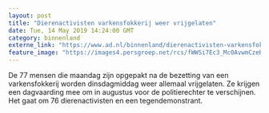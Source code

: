 ```yaml
---
layout: post
title: "Dierenactivisten varkensfokkerij weer vrijgelaten"
date: Tue, 14 May 2019 14:24:00 GMT
category: binnenland
externe_link: "https://www.ad.nl/binnenland/dierenactivisten-varkensfokkerij-weer-vrijgelaten~a5c05350/"
feature_image: "https://images4.persgroep.net/rcs/fWWSi7Ec3_Mc0AvwmCzeHYzyb8g/diocontent/148254501/_fitwidth/400/?appId=21791a8992982cd8da851550a453bd7f&quality=0.7"
---
```


De 77 mensen die maandag zijn opgepakt na de bezetting van een varkensfokkerij worden dinsdagmiddag weer allemaal vrijgelaten. Ze krijgen een dagvaarding mee om in augustus voor de politierechter te verschijnen. Het gaat om 76 dierenactivisten en een tegendemonstrant.
